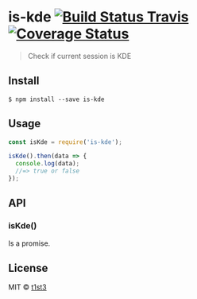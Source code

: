# is-kde [![Build Status Travis](https://travis-ci.org/t1st3/is-kde.svg?branch=master)](https://travis-ci.org/t1st3/is-kde) [![Coverage Status](https://coveralls.io/repos/github/t1st3/is-kde/badge.svg?branch=master)](https://coveralls.io/github/t1st3/is-kde?branch=master)

> Check if current session is KDE


## Install

```
$ npm install --save is-kde
```


## Usage

```js
const isKde = require('is-kde');

isKde().then(data => {
  console.log(data);
  //=> true or false
});
```


## API

### isKde()

Is a promise.


## License

MIT © [t1st3](http://tiste.org)
